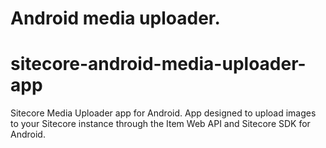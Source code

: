 Android media uploader.
=======
# sitecore-android-media-uploader-app
Sitecore Media Uploader app for Android. App designed to upload images to your Sitecore instance through the Item Web API and Sitecore SDK for Android.
